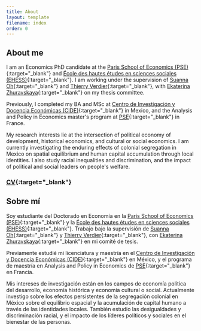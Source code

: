 ```yaml
---
title: About
layout: template
filename: index
order: 0
---  
```


## About me

I am an Economics PhD candidate at the [Paris School of Economics (PSE)](https://www.parisschoolofeconomics.eu/en/){:target="_blank"} and [École des hautes études en sciences sociales (EHESS)](https://www.ehess.fr/fr){:target="_blank"}. I am working under the supervision of [Suanna Oh](https://www.suannaoh.com/){:target="_blank"} and [Thierry Verdier](https://www.parisschoolofeconomics.eu/fr/verdier-thierry/){:target="_blank"}, with [Ekaterina Zhuravskaya](http://www.parisschoolofeconomics.com/zhuravskaya-ekaterina/){:target="_blank"} on my thesis committee.

Previously, I completed my BA and MSc at [Centro de Investigación y Docencia Económicas (CIDE)](https://www.cide.edu/de/){:target="_blank"} in Mexico, and the Analysis and Policy in Economics master's program at [PSE](https://www.parisschoolofeconomics.eu/en/teaching/masters-program/ape-analysis-policy-in-economics/){:target="_blank"} in France.

My research interests lie at the intersection of political economy of development, historical economics, and cultural or social economics. I am currently investigating the enduring effects of colonial segregation in Mexico on spatial equilibrium and human capital accumulation through local identities. I also study racial inequalities and discrimination, and the impact of political and social leaders on people's welfare.

### [CV](https://github.com/woomora/Woo-Mora-CV-pdf/raw/7b21073ab76ae66b955939fab685b7854001655b/Woo-Mora%20CV.pdf){:target="_blank"}

## Sobre mí

Soy estudiante del Doctorado en Economía en la [Paris School of Economics (PSE)](https://www.parisschoolofeconomics.eu/en/){:target="_blank"} y la [École des hautes études en sciences sociales (EHESS)](https://www.ehess.fr/fr){:target="_blank"}. Trabajo bajo la supervisión de [Suanna Oh](https://www.suannaoh.com/){:target="_blank"} y [Thierry Verdier](https://www.parisschoolofeconomics.eu/fr/verdier-thierry/){:target="_blank"}, con [Ekaterina Zhuravskaya](http://www.parisschoolofeconomics.com/zhuravskaya-ekaterina/){:target="_blank"} en mi comité de tesis.

Previamente estudié mi licenciatura y maestría en el [Centro de Investigación y Docencia Económicas (CIDE)](https://www.cide.edu/de/){:target="_blank"} en México, y el programa de maestría en Analysis and Policy in Economics de [PSE](https://www.parisschoolofeconomics.eu/en/teaching/masters-program/ape-analysis-policy-in-economics/){:target="_blank"} en Francia.

Mis intereses de investigación están en los campos de economía política del desarrollo, economía histórica y economía cultural o social. Actualmente investigo sobre los efectos persistentes de la segregación colonial en México sobre el equilibrio espacial y la acumulación de capital humano a través de las identidades locales. También estudio las desigualdades y discriminación racial, y el impacto de los líderes políticos y sociales en el bienestar de las personas.

